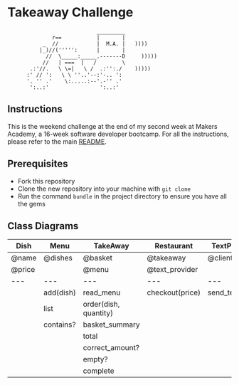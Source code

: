 Takeaway Challenge
==================
```
                            _________
              r==           |       |
           _  //            |  M.A. |   ))))
          |_)//(''''':      |       |
            //  \_____:_____.-------D     )))))
           //   | ===  |   /        \
       .:'//.   \ \=|   \ /  .:'':./    )))))
      :' // ':   \ \ ''..'--:'-.. ':
      '. '' .'    \:.....:--'.-'' .'
       ':..:'                ':..:'

 ```

Instructions
-------

This is the weekend challenge at the end of my second week at Makers Academy, a 16-week software developer bootcamp. For all the instructions, please refer to the main [README](https://github.com/AndreaDiotallevi/takeaway-challenge/blob/master/README.md).

Prerequisites
-------

* Fork this repository
* Clone the new repository into your machine with ```git clone```
* Run the command ```bundle``` in the project directory to ensure you have all the gems

Class Diagrams
-------

| Dish   | Menu      | TakeAway              | Restaurant      | TextProvider    |
| ---    | ----      | ---                   | ---             | ---             |
| @name  | @dishes   | @basket               | @takeaway       | @client         |
| @price |           | @menu                 | @text_provider  |                 |
|---     | ---       | ---                   | ---             | ---             |
|        | add(dish) | read_menu             | checkout(price) | send_text(time) |
|        | list      | order(dish, quantity) |                 |                 |
|        | contains? | basket_summary        |                 |                 |
|        |           | total                 |                 |                 |
|        |           | correct_amount?       |                 |                 |
|        |           | empty?                |                 |                 |
|        |           | complete              |                 |                 |